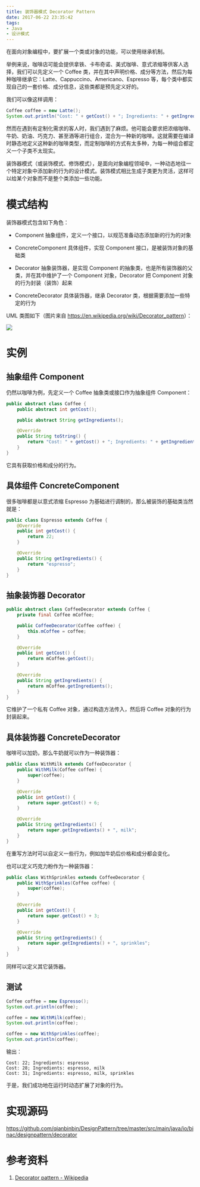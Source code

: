 ```yaml
---
title: 装饰器模式 Decorator Pattern
date: 2017-06-22 23:35:42
tags:
- Java
- 设计模式
---
```


在面向对象编程中，要扩展一个类或对象的功能，可以使用继承机制。

举例来说，咖啡店可能会提供拿铁、卡布奇诺、美式咖啡、意式浓缩等供客人选择，我们可以先定义一个 Coffee 类，并在其中声明价格、成分等方法，然后为每种咖啡继承它：Latte、Cappuccino、Americano、Espresso 等，每个类中都实现自己的一套价格、成分信息，这些类都是预先定义好的。

我们可以像这样调用：

```java
Coffee coffee = new Latte();
System.out.println("Cost: " + getCost() + "; Ingredients: " + getIngredients());
```

然而在遇到有定制化需求的客人时，我们遇到了麻烦。他可能会要求把浓缩咖啡、牛奶、奶油、巧克力、甚至酒等进行组合，混合为一种新的咖啡。这就需要在编译时静态地定义这种新的咖啡类型，而定制咖啡的方式有太多种，为每一种组合都定义一个子类不太现实。

装饰器模式（或装饰模式、修饰模式），是面向对象编程领域中，一种动态地往一个特定对象中添加新的行为的设计模式。装饰模式相比生成子类更为灵活，这样可以给某个对象而不是整个类添加一些功能。

<!-- more -->

# 模式结构

装饰器模式包含如下角色：

- Component
  抽象组件，定义一个接口，以规范准备动态添加新的行为的对象

- ConcreteComponent
  具体组件，实现 Component 接口，是被装饰对象的基础类

- Decorator
  抽象装饰器，是实现 Component 的抽象类，也是所有装饰器的父类，并在其中维护了一个 Component 对象，Decorator 把 Component 对象的行为封装（装饰）起来

- ConcreteDecorator
  具体装饰器，继承 Decorator 类，根据需要添加一些特定的行为

UML 类图如下（图片来自 <https://en.wikipedia.org/wiki/Decorator_pattern>）：

![](https://upload.wikimedia.org/wikipedia/commons/thumb/e/e9/Decorator_UML_class_diagram.svg/757px-Decorator_UML_class_diagram.svg.png)

# 实例

## 抽象组件 Component

仍然以咖啡为例，先定义一个 Coffee 抽象类或接口作为抽象组件 Component：

```java
public abstract class Coffee {
    public abstract int getCost();

    public abstract String getIngredients();

    @Override
    public String toString() {
        return "Cost: " + getCost() + "; Ingredients: " + getIngredients();
    }
}
```

它具有获取价格和成分的行为。

## 具体组件 ConcreteComponent

很多咖啡都是以意式浓缩 Espresso 为基础进行调制的，那么被装饰的基础类当然就是：

```java
public class Espresso extends Coffee {
    @Override
    public int getCost() {
        return 22;
    }

    @Override
    public String getIngredients() {
        return "espresso";
    }
}
```

## 抽象装饰器 Decorator

```java
public abstract class CoffeeDecorator extends Coffee {
    private final Coffee mCoffee;

    public CoffeeDecorator(Coffee coffee) {
        this.mCoffee = coffee;
    }

    @Override
    public int getCost() {
        return mCoffee.getCost();
    }

    @Override
    public String getIngredients() {
        return mCoffee.getIngredients();
    }
}
```

它维护了一个私有 Coffee 对象，通过构造方法传入，然后将 Coffee 对象的行为封装起来。

## 具体装饰器 ConcreteDecorator

咖啡可以加奶，那么牛奶就可以作为一种装饰器：

```java
public class WithMilk extends CoffeeDecorator {
    public WithMilk(Coffee coffee) {
        super(coffee);
    }

    @Override
    public int getCost() {
        return super.getCost() + 6;
    }

    @Override
    public String getIngredients() {
        return super.getIngredients() + ", milk";
    }
}
```

在重写方法时可以自定义一些行为，例如加牛奶后价格和成分都会变化。

也可以定义巧克力粉作为一种装饰器：

```java
public class WithSprinkles extends CoffeeDecorator {
    public WithSprinkles(Coffee coffee) {
        super(coffee);
    }

    @Override
    public int getCost() {
        return super.getCost() + 3;
    }

    @Override
    public String getIngredients() {
        return super.getIngredients() + ", sprinkles";
    }
}
```

同样可以定义其它装饰器。

## 测试

```java
Coffee coffee = new Espresso();
System.out.println(coffee);

coffee = new WithMilk(coffee);
System.out.println(coffee);

coffee = new WithSprinkles(coffee);
System.out.println(coffee);
```

输出：

```shell
Cost: 22; Ingredients: espresso
Cost: 28; Ingredients: espresso, milk
Cost: 31; Ingredients: espresso, milk, sprinkles
```

于是，我们成功地在运行时动态扩展了对象的行为。

# 实现源码

<https://github.com/qianbinbin/DesignPattern/tree/master/src/main/java/io/binac/designpattern/decorator>

# 参考资料

1. [Decorator pattern - Wikipedia](https://en.wikipedia.org/wiki/Decorator_pattern)

